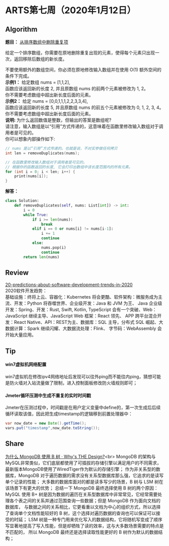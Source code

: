 # ARTS第七周（2020年1月12日）
## Algorithm<br/>
<b>题目：</b> [从排序数组中删除重复项](https://leetcode-cn.com/explore/interview/card/top-interview-questions-easy/1/array/21/)

给定一个排序数组，你需要在原地删除重复出现的元素，使得每个元素只出现一次，返回移除后数组的新长度。

不要使用额外的数组空间，你必须在原地修改输入数组并在使用 O(1) 额外空间的条件下完成。<br>
<b>示例1：</b> 
给定数组 nums = [1,1,2], <br>
函数应该返回新的长度 2, 并且原数组 nums 的前两个元素被修改为 1, 2。 <br>
你不需要考虑数组中超出新长度后面的元素。<br>
<b>示例2：</b> 
给定 nums = [0,0,1,1,1,2,2,3,3,4], <br>
函数应该返回新的长度 5, 并且原数组 nums 的前五个元素被修改为 0, 1, 2, 3, 4。 <br>
你不需要考虑数组中超出新长度后面的元素。<br>
<b>说明: </b> 
为什么返回数值是整数，但输出的答案是数组呢?<br>
请注意，输入数组是以“引用”方式传递的，这意味着在函数里修改输入数组对于调用者是可见的。<br>
你可以想象内部操作如下:<br>
```C
// nums 是以“引用”方式传递的。也就是说，不对实参做任何拷贝
int len = removeDuplicates(nums);

// 在函数里修改输入数组对于调用者是可见的。
// 根据你的函数返回的长度, 它会打印出数组中该长度范围内的所有元素。
for (int i = 0; i < len; i++) {
    print(nums[i]);
}
```

<b>解答：</b>
```Python
class Solution:
    def removeDuplicates(self, nums: List[int]) -> int:
        i = 0
        while True:
            if i >= len(nums):
                break
            elif i == 0 or nums[i] != nums[i-1]:
                i += 1
                continue
            else:
                nums.pop(i)
                continue
        return len(nums)

```
## Review<br/>
[20-predictions-about-software-development-trends-in-2020](https://towardsdatascience.com/20-predictions-about-software-development-trends-in-2020-afb8b110d9a0)<br>
2020软件开发趋势：<br>
基础设施：终将上云、容器化：Kubernetes 将会更酷、软件架构：微服务成为主流、开发：Python 将吞噬世界、企业级开发：Java 和 JVM 为王、
Java 企业级开发：Spring、开发：Rust, Swift, Kotlin, TypeScript 会有一个突破、Web：JavaScript 继续主导、JavaScript Web 框架：React 领先、
APP 跨平台混合开发：React Native、API：REST为主、数据库：SQL 主导，分布式 SQL 崛起、大数据计算：Spark 继续闪耀、大数据流处理：Flink、
字节码：WebAssembly 会开始大量应用。

## Tip<br/>
#### win7虚拟机网络配置
win7虚拟机在修改ipv4网络地址后发现可以往外ping而不能往内ping，猜想可能是防火墙对入站流量做了限制，进入控制面板修改防火墙规则即可；<br>
#### Jmeter循环压测中生成不重复的实时时间戳
Jmeter在压测过程中，时间戳是在用户定义变量中define的，第一次生成后后续循环读取该值，因此把生成timestamp的逻辑移到前置处理器中：
```Java
var now_date = new Date().getTime();
vars.put("timestamp",now_date.toString());
```

## Share<br/>
[为什么 MongoDB 使用 B 树 · Why's THE Design?](https://draveness.me/whys-the-design-mongodb-b-tree?)<br>
MongoDB 的架构与MySQL非常类似，它们底层都使用了可插拔的存储引擎以满足用户的不同需求，最新版本MongoDB使用了WiredTiger作为默认的存储引擎；
作为非关系型的数据库，MongoDB 对于遍历数据的需求没有关系型数据库那么强，它追求的是读写单个记录的性能；
大多数的数据库面对的都是读多写少的场景，B 树与 LSM 树在该场景下有更大的优势；
总结一下 MongoDB 最终选择使用 B 树的两个原因：<br>
MySQL 使用 B+ 树是因为数据的遍历在关系型数据库中非常常见，它经常需要处理各个表之间的关系并通过范围查询一些数据；但是 MongoDB 作为面向文档的数据库，
与数据之间的关系相比，它更看重以文档为中心的组织方式，所以选择了查询单个文档性能较好的 B 树，这个选择对遍历数据的查询也可以保证可以接受的时延；
LSM 树是一种专门用来优化写入的数据结构，它将随机写变成了顺序写显著地提高了写入性能，但是却牺牲了读的效率，这与大多数场景需要的特点是不匹配的，
所以 MongoDB 最终还是选择读取性能更好的 B 树作为默认的数据结构；

